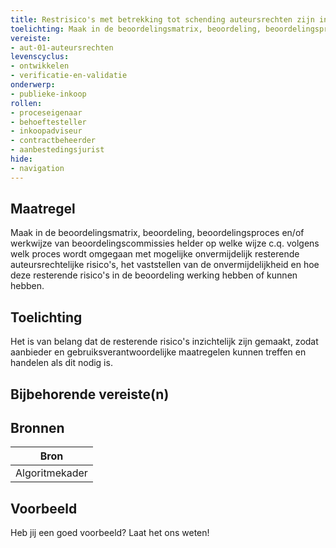 ```yaml
---
title: Restrisico's met betrekking tot schending auteursrechten zijn inzichtelijk gemaakt
toelichting: Maak in de beoordelingsmatrix, beoordeling, beoordelingsproces en/of werkwijze van beoordelingscommissies helder op welke wijze c.q. volgens welk proces wordt omgegaan met mogelijke onvermijdelijk resterende auteursrechtelijke risico's, het vaststellen van de onvermijdelijkheid en hoe deze resterende risico's in de beoordeling werking hebben of kunnen hebben.
vereiste:
- aut-01-auteursrechten
levenscyclus:
- ontwikkelen
- verificatie-en-validatie
onderwerp:
- publieke-inkoop
rollen:
- proceseigenaar
- behoeftesteller
- inkoopadviseur
- contractbeheerder
- aanbestedingsjurist
hide:
- navigation
---
```


<!-- tags -->
## Maatregel

Maak in de beoordelingsmatrix, beoordeling, beoordelingsproces en/of werkwijze van beoordelingscommissies helder op welke wijze c.q.
volgens welk proces wordt omgegaan met mogelijke onvermijdelijk resterende auteursrechtelijke risico's, het vaststellen van de onvermijdelijkheid en hoe deze resterende risico's in de beoordeling werking hebben of kunnen hebben.

## Toelichting

Het is van belang dat de resterende risico's inzichtelijk zijn gemaakt, zodat aanbieder en gebruiksverantwoordelijke maatregelen kunnen treffen en handelen als dit nodig is.
 

## Bijbehorende vereiste(n)

<!-- list_vereisten_on_maatregelen_page -->

## Bronnen

| Bron                        |
|-----------------------------|
|Algoritmekader|

## Voorbeeld

Heb jij een goed voorbeeld? Laat het ons weten!

